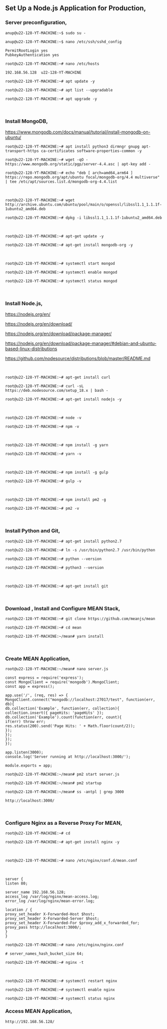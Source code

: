 
## Set Up a Node.js Application for Production,

### Server preconfiguration,

`anup@u22-128-YT-MACHINE:~$ sudo su -`

`anup@u22-128-YT-MACHINE:~$ nano /etc/ssh/sshd_config`

    PermitRootLogin yes
    PubkeyAuthentication yes

`root@u22-128-YT-MACHINE:~# nano /etc/hosts`

    192.168.56.128  u22-128-YT-MACHINE

`root@u22-128-YT-MACHINE:~# apt update -y`

`root@u22-128-YT-MACHINE:~# apt list --upgradable`

`root@u22-128-YT-MACHINE:~# apt upgrade -y`

<br>


### Install MongoDB,

https://www.mongodb.com/docs/manual/tutorial/install-mongodb-on-ubuntu/

`root@u22-128-YT-MACHINE:~# apt install python3 dirmngr gnupg apt-transport-https ca-certificates software-properties-common -y`

`root@u22-128-YT-MACHINE:~# wget -qO - https://www.mongodb.org/static/pgp/server-4.4.asc | apt-key add -`

`root@u22-128-YT-MACHINE:~# echo "deb [ arch=amd64,arm64 ] https://repo.mongodb.org/apt/ubuntu focal/mongodb-org/4.4 multiverse" | tee /etc/apt/sources.list.d/mongodb-org-4.4.list`

<br>

`root@u22-128-YT-MACHINE:~# wget http://archive.ubuntu.com/ubuntu/pool/main/o/openssl/libssl1.1_1.1.1f-1ubuntu2_amd64.deb`

`root@u22-128-YT-MACHINE:~# dpkg -i libssl1.1_1.1.1f-1ubuntu2_amd64.deb`

<br>

`root@u22-128-YT-MACHINE:~# apt-get update -y`

`root@u22-128-YT-MACHINE:~# apt-get install mongodb-org -y`

<br>

`root@u22-128-YT-MACHINE:~# systemctl start mongod`

`root@u22-128-YT-MACHINE:~# systemctl enable mongod`

`root@u22-128-YT-MACHINE:~# systemctl status mongod`

<br>


### Install Node.js,

https://nodejs.org/en/

https://nodejs.org/en/download/

https://nodejs.org/en/download/package-manager/

https://nodejs.org/en/download/package-manager/#debian-and-ubuntu-based-linux-distributions

https://github.com/nodesource/distributions/blob/master/README.md

<br>

`root@u22-128-YT-MACHINE:~# apt-get install curl`

`root@u22-128-YT-MACHINE:~# curl -sL https://deb.nodesource.com/setup_18.x | bash -`

`root@u22-128-YT-MACHINE:~# apt-get install nodejs -y`

<br>

`root@u22-128-YT-MACHINE:~# node -v`

`root@u22-128-YT-MACHINE:~# npm -v`

<br>

`root@u22-128-YT-MACHINE:~# npm install -g yarn`

`root@u22-128-YT-MACHINE:~# yarn -v`

<br>

`root@u22-128-YT-MACHINE:~# npm install -g gulp`

`root@u22-128-YT-MACHINE:~# gulp -v`

<br>

`root@u22-128-YT-MACHINE:~# npm install pm2 -g`

`root@u22-128-YT-MACHINE:~# pm2 -v`

<br>


### Install Python and Git,

`root@u22-128-YT-MACHINE:~# apt-get install python2.7`

`root@u22-128-YT-MACHINE:~# ln -s /usr/bin/python2.7 /usr/bin/python`

`root@u22-128-YT-MACHINE:~# python --version`

`root@u22-128-YT-MACHINE:~# python3 --version`

<br>

`root@u22-128-YT-MACHINE:~# apt-get install git`

<br>


### Download , Install and Configure MEAN Stack,

`root@u22-128-YT-MACHINE:~# git clone https://github.com/meanjs/mean`

`root@u22-128-YT-MACHINE:~# cd mean`

`root@u22-128-YT-MACHINE:~/mean# yarn install`

<br>


### Create MEAN Application,

`root@u22-128-YT-MACHINE:~/mean# nano server.js`

    const express = require('express');
    const MongoClient = require('mongodb').MongoClient;
    const app = express();
    
    app.use('/', (req, res) => {
    MongoClient.connect("mongodb://localhost:27017/test", function(err, db){
    db.collection('Example', function(err, collection){
    collection.insert({ pageHits: 'pageHits' });
    db.collection('Example').count(function(err, count){
    if(err) throw err;
    res.status(200).send('Page Hits: ' + Math.floor(count/2));
    });
    });
    });
    });
    
    app.listen(3000);
    console.log('Server running at http://localhost:3000/');
    
    module.exports = app;


`root@u22-128-YT-MACHINE:~/mean# pm2 start server.js`

`root@u22-128-YT-MACHINE:~/mean# pm2 startup`

`root@u22-128-YT-MACHINE:~/mean# ss -antpl | grep 3000`

    http://localhost:3000/

<br>


### Configure Nginx as a Reverse Proxy For MEAN,

`root@u22-128-YT-MACHINE:~# cd`

`root@u22-128-YT-MACHINE:~# apt-get install nginx -y`

<br>

`root@u22-128-YT-MACHINE:~# nano /etc/nginx/conf.d/mean.conf`

<br>

    server {
    listen 80;
    
    server_name 192.168.56.128;
    access_log /var/log/nginx/mean-access.log;
    error_log /var/log/nginx/mean-error.log;
    
    location / {
    proxy_set_header X-Forwarded-Host $host;
    proxy_set_header X-Forwarded-Server $host;
    proxy_set_header X-Forwarded-For $proxy_add_x_forwarded_for;
    proxy_pass http://localhost:3000/;
    }
    }


`root@u22-128-YT-MACHINE:~# nano /etc/nginx/nginx.conf`

    # server_names_hash_bucket_size 64;

`root@u22-128-YT-MACHINE:~# nginx -t`

<br>

`root@u22-128-YT-MACHINE:~# systemctl restart nginx`

`root@u22-128-YT-MACHINE:~# systemctl enable nginx`

`root@u22-128-YT-MACHINE:~# systemctl status nginx`


### Access MEAN Application,

    http://192.168.56.128/
